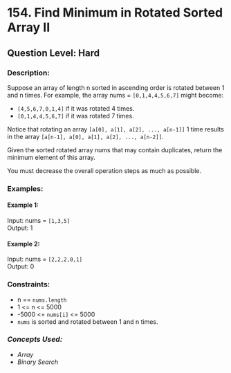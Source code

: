 # 154. Find Minimum in Rotated Sorted Array II
## Question Level: Hard
### Description:
Suppose an array of length n sorted in ascending order is rotated between 1 and n times. For example, the array nums = `[0,1,4,4,5,6,7]` might become:
- `[4,5,6,7,0,1,4]` if it was rotated 4 times.
- `[0,1,4,4,5,6,7]` if it was rotated 7 times.

Notice that rotating an array `[a[0], a[1], a[2], ..., a[n-1]]` 1 time results in the array `[a[n-1], a[0], a[1], a[2], ..., a[n-2]]`.

Given the sorted rotated array nums that may contain duplicates, return the minimum element of this array.

You must decrease the overall operation steps as much as possible.

### Examples:
#### Example 1:

Input: nums = `[1,3,5]`<br>
Output: 1<br>
#### Example 2:

Input: nums = `[2,2,2,0,1]`<br>
Output: 0<br>

### Constraints:

- n == `nums.length`
- 1 <= n <= 5000
- -5000 <= `nums[i]` <= 5000
- `nums` is sorted and rotated between 1 and n times.

### <i>Concepts Used:
- Array
- Binary Search </i>
 